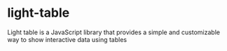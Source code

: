 # light-table
Light table is a JavaScript library that provides a simple and customizable way to show interactive data using tables
